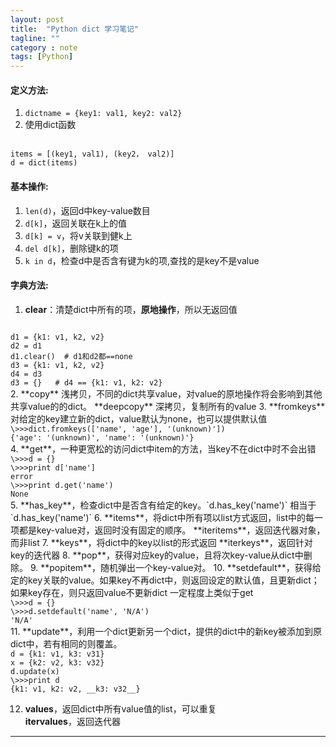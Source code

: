 ```yaml
---
layout: post
title:  "Python dict 学习笔记"
tagline: ""
category : note
tags: [Python]
---
```


#### 定义方法:
1. `dictname = {key1: val1, key2: val2}`
2. 使用dict函数  
<code>
items = [(key1, val1), (key2， val2)]  
d = dict(items)  
</code>

#### 基本操作:
1. `len(d)`，返回d中key-value数目
2. `d[k]`，返回关联在k上的值
3. `d[k] = v`，将v关联到健k上
4. `del d[k]`，删除键k的项
5. `k in d`，检查d中是否含有键为k的项,查找的是key不是value

#### 字典方法:
1. **clear**：清楚dict中所有的项，__原地操作__，所以无返回值  
<code>
d1 = {k1: v1, k2, v2}  
d2 = d1  
d1.clear()  # d1和d2都==none  
d3 = {k1: v1, k2, v2}  
d4 = d3
d3 = {}   # d4 == {k1: v1, k2: v2}
</code>
2. **copy** 浅拷贝，不同的dict共享value，对value的原地操作将会影响到其他共享value的的dict。  
 **deepcopy** 深拷贝，复制所有的value
3. **fromkeys** 对给定的key建立新的dict，value默认为none，也可以提供默认值  
<code>
\>>>dict.fromkeys(['name', 'age'], '(unknown)'])  
{'age': '(unknown)', 'name': '(unknown)'}
</code>
4. **get**，一种更宽松的访问dict中item的方法，当key不在dict中时不会出错  
<code>
\>>>d = {}  
\>>>print d['name']  
error  
\>>>print d.get('name')  
None
</code>
5. **has_key**，检查dict中是否含有给定的key。`d.has_key('name')` 相当于 `d.has_key('name')`
6. **items**，将dict中所有项以list方式返回，list中的每一项都是key-value对，返回时没有固定的顺序。  
**iteritems**，返回迭代器对象，而非list
7. **keys**，将dict中的key以list的形式返回  
**iterkeys**，返回针对key的迭代器  
8. **pop**，获得对应key的value，且将次key-value从dict中删除。
9. **popitem**，随机弹出一个key-value对。
10. **setdefault**，获得给定的key关联的value。如果key不再dict中，则返回设定的默认值，且更新dict；如果key存在，则只返回value不更新dict  
一定程度上类似于get  
<code>
\>>>d = {}  
\>>>d.setdefault('name', 'N/A')  
'N/A'
</code>
11. **update**，利用一个dict更新另一个dict，提供的dict中的新key被添加到原dict中，若有相同的则覆盖。  
<code>
d = {k1: v1, k3: v31}  
x = {k2: v2, k3: v32}  
d.update(x)
\>>>print d  
{k1: v1, k2: v2, __k3: v32__} 
</code>

12. **values**，返回dict中所有value值的list，可以重复  
**itervalues**，返回迭代器

----------------------------------------------
